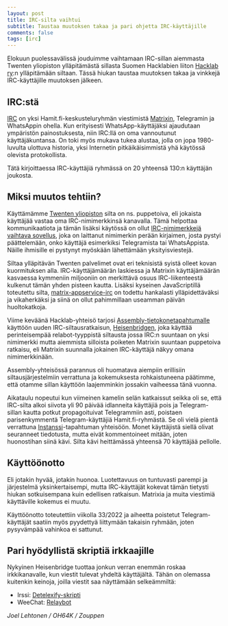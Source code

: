 ```yaml
---
layout: post
title: IRC-silta vaihtui
subtitle: Taustaa muutoksen takaa ja pari ohjetta IRC-käyttäjille
comments: false
tags: [irc]
---
```


Elokuun puolessavälissä jouduimme vaihtamaan IRC-sillan aiemmasta
Twenten yliopiston ylläpitämästä sillasta Suomen Hacklabien liiton
[Hacklab ry](https://hacklab.fi/):n ylläpitämään siltaan. Tässä hiukan
taustaa muutoksen takaa ja vinkkejä IRC-käyttäjille muutoksen jälkeen.

## IRC:stä

[IRC](https://en.wikipedia.org/wiki/Internet_Relay_Chat) on yksi
Hamit.fi-keskusteluryhmän viestimistä [Matrixin](https://matrix.org/),
Telegramin ja WhatsAppin ohella. Kun erityisesti WhatsApp-käyttäjäksi
ajaudutaan ympäristön painostuksesta, niin IRC:llä on oma vannoutunut
käyttäjäkuntansa. On toki myös mukava tukea alustaa, jolla on jopa
1980-luvulta ulottuva historia, yksi Internetin pitkäikäisimmistä yhä
käytössä olevista protokollista.

Tätä kirjoittaessa IRC-käyttäjiä ryhmässä on 20 yhteensä 130:n käyttäjän
joukosta.

## Miksi muutos tehtiin?

Käyttämämme [Twenten
yliopiston](https://www.snt.utwente.nl/en/service/matrix) silta on
ns. puppetoiva, eli jokaista käyttäjää vastaa oma IRC-nimimerkkinsä
kanavalla. Tämä helpottaa kommunikaatiota ja tämän lisäksi käytössä on
ollut [IRC-nimimerkkejä vaihtava
sovellus](https://github.com/HacklabJKL/matrix-irc-nick/), joka on
laittanut nimimerkin perään kirjaimen, josta pystyi päättelemään, onko
käyttäjä esimerkiksi Telegramista tai WhatsAppista. Näille ihmisille
ei pystynyt myöskään lähettämään yksityisviestejä.

Siltaa ylläpitävän Twenten palvelimet ovat eri teknisistä syistä
olleet kovan kuormituksen alla. IRC-käyttäjämäärän laskiessa ja
Matrixin käyttäjämäärän kasvaessa kymmeniin miljooniin on merkittävä
osuus IRC-liikenteestä kulkenut tämän yhden pisteen kautta. Lisäksi
kyseinen JavaScriptillä toteutettu silta,
[matrix-appservice-irc](https://github.com/matrix-org/matrix-appservice-irc)
on todettu hankalasti ylläpidettäväksi ja vikaherkäksi ja siinä on
ollut pahimmillaan useamman päivän huoltokatkoja.

Viime keväänä Hacklab-yhteisö tarjosi
[Assembly-tietokonetapahtumalle](https://assembly.org/) käyttöön uuden
IRC-siltausratkaisun,
[Heisenbridgen](https://github.com/hifi/heisenbridge), joka käyttää
perinteisempää relabot-tyyppistä siltausta jossa IRC:n suuntaan on
yksi nimimerkki mutta aiemmista silloista poiketen Matrixin suuntaan
puppetoiva ratkaisu, eli Matrixin suunnalla jokainen IRC-käyttäjä
näkyy omana nimimerkkinään.

Assembly-yhteisössä parannus oli huomatava aiempiin erillisiin
siltausjärjestelmiin verrattuna ja kokemuksesta rohkaistuneena
päätimme, että otamme sillan käyttöön laajemminkin jossakin vaiheessa
tänä vuonna.

Aikataulu nopeutui kun viimeinen kamelin selän katkaissut seikka oli
se, että IRC-silta alkoi siivota yli 90 päivää idlanneita käyttäjiä
pois ja Telegram-sillan kautta potkut propagoituivat Telegrammiin
asti, poistaen parisenkymmentä Telegram-käyttäjiä
Hamit.fi-ryhmästä. Se oli vielä pientä verrattuna
[Instanssi](https://instanssi.org/)-tapahtuman yhteisöön. Monet
käyttäjistä siellä olivat seuranneet tiedotusta, mutta eivät
kommentoineet mitään, joten huonostihan siinä kävi. Silta kävi
heittämässä yhteensä 70 käyttäjää pellolle.

## Käyttöönotto

Eli jotakin hyvää, jotakin huonoa. Luotettavuus on tuntuvasti parempi
ja järjestelmä yksinkertaisempi, mutta IRC-käyttäjät kokevat tämän
tietysti hiukan sotkuisempana kuin edellisen ratkaisun. Matrixia ja
muita viestimiä käyttäville kokemus ei muutu.

Käyttöönotto toteutettiin viikolla 33/2022 ja aiheetta poistetut
Telegram-käyttäjät saatiin myös pyydettyä liittymään takaisin ryhmään,
joten pysyvämpää vahinkoa ei sattunut.

## Pari hyödyllistä skriptiä irkkaajille

Nykyinen Heisenbridge tuottaa jonkun verran enemmän roskaa
irkkikanavalle, kun viestit tulevat yhdeltä käyttäjältä. Tähän on
olemassa kuitenkin keinoja, joilla viestit saa näyttämään selkeämmiltä:

* Irssi: [Detelexify-skripti](https://github.com/zouppen/irssi-detelexify/)
* WeeChat: [Relaybot](https://github.com/weechat/weechat/wiki/Triggers#relaybot)

*Joel Lehtonen / OH64K / Zouppen*
